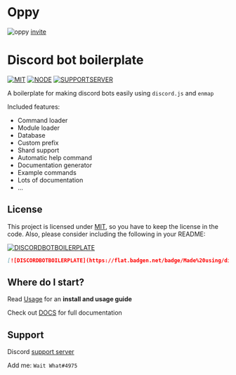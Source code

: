 # Oppy
![oppy](https://top.gg/api/widget/487576643272048673.svg)
[invite](https://top.gg/bot/487576643272048673)

# Discord bot boilerplate
[![MIT](https://flat.badgen.net/badge/License/MIT/blue)](https://gitlab.com/Waut_What_/antiowo/blob/master/LICENSE.md)
[![NODE](https://flat.badgen.net/badge/Language/Node.js/green?icon=node)](https://nodejs.org/en/)
[![SUPPORTSERVER](https://flat.badgen.net/badge/Support%20server/Join/purple)](https://discord.gg/N8Fqcuk)

A boilerplate for making discord bots easily using `discord.js` and `enmap`

Included features:
- Command loader
- Module loader
- Database
- Custom prefix
- Shard support
- Automatic help command
- Documentation generator
- Example commands
- Lots of documentation
- ...

## License
This project is licensed under [MIT](./LICENSE.md), so you have to keep the license in the code. Also, please consider including the following in your README:

[![DISCORDBOTBOILERPLATE](https://flat.badgen.net/badge/Made%20using/discord-bot-boilerplate/blue)](https://gitlab.com/BarkingDog/discord-bot-boilerplate)

```md
[![DISCORDBOTBOILERPLATE](https://flat.badgen.net/badge/Made%20using/discord-bot-boilerplate/blue)](https://gitlab.com/Wait_What_/discord-bot-boilerplate)
```

## Where do I start?
Read [Usage](DOCS/usage.md) for an **install and usage guide**

Check out [DOCS](DOCS/) for full documentation

## Support
Discord [support server](https://discord.gg/N8Fqcuk)

Add me: `Wait What#4975`
